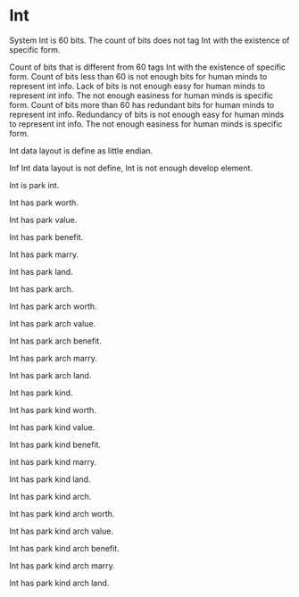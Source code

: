 # Int

System Int is 60 bits.
The count of bits does not tag Int with the existence of specific form.

Count of bits that is different from 60 tags Int with the existence of specific form.
Count of bits less than 60 is not enough bits for human minds to represent int info.
Lack of bits is not enough easy for human minds to represent int info.
The not enough easiness for human minds is specific form.
Count of bits more than 60 has redundant bits for human minds to represent int info.
Redundancy of bits is not enough easy for human minds to represent int info.
The not enough easiness for human minds is specific form.

Int data layout is define as little endian.

Inf Int data layout is not define, Int is not enough develop element.

Int is park int.

Int has park worth.

Int has park value.

Int has park benefit.

Int has park marry.

Int has park land.

Int has park arch.

Int has park arch worth.

Int has park arch value.

Int has park arch benefit.

Int has park arch marry.

Int has park arch land.

Int has park kind.

Int has park kind worth.

Int has park kind value.

Int has park kind benefit.

Int has park kind marry.

Int has park kind land.

Int has park kind arch.

Int has park kind arch worth.

Int has park kind arch value.

Int has park kind arch benefit.

Int has park kind arch marry.

Int has park kind arch land.